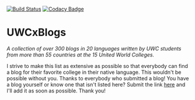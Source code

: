 [![Build Status](https://travis-ci.org/uwc/uwcxblogs.svg?branch=beta)](https://travis-ci.org/uwc/uwcxblogs) [![Codacy Badge](https://api.codacy.com/project/badge/Grade/eeb52160932646a2b42c14cc5eacc6a3)](https://www.codacy.com/app/connor_baer/uwcxblogs)

# UWCxBlogs

_A collection of over 300 blogs in 20 languages written by UWC students from more than 55 countries at the 15 United World Colleges._

I strive to make this list as extensive as possible so that everybody can find a blog for their favorite college in their native language. This wouldn't be possible without you. Thanks to everybody who submitted a blog! You have a blog yourself or know one that isn't listed here? Submit the link [here](http://uwcblogs.com/#submit) and I'll add it as soon as possible. Thank you!
